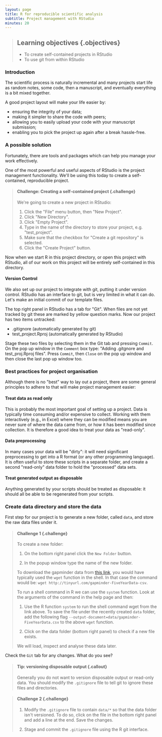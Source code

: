 ```yaml
---
layout: page
title: R for reproducible scientific analysis
subtitle: Project management with RStudio
minutes: 20
---
```




> ## Learning objectives {.objectives}
>
> * To create self-contained projects in RStudio
> * To use git from within RStudio
>

### Introduction

The scientific process is naturally incremental and many projects
start life as random notes, some code, then a manuscript, and
eventually everything is a bit mixed together.

<!---

<blockquote class="twitter-tweet"><p>Managing your projects in a reproducible fashion doesn't just make your science reproducible, it makes your life easier.</p>&mdash; Vince Buffalo (@vsbuffalo) <a href="https://twitter.com/vsbuffalo/status/323638476153167872">April 15, 2013</a></blockquote>
<script async src="//platform.twitter.com/widgets.js" charset="utf-8"></script>

Most people tend to organize their projects like this:

![](fig/bad_layout.png)

There are many reasons why we should *ALWAYS* avoid this:

1. It is really hard to tell which version of your data is
the original and which is the modified;
2. It gets really messy because it mixes files with various
extensions together;
3. It probably takes you a lot of time to actually find
things, and relate the correct figures to the exact code
that has been used to generate it;

-->

A good project layout will make your life easier by:

* ensuring the integrity of your data;
* making it simpler to share the code with peers;
* allowing you to easily upload your code with your manuscript submission;
* enabling you to pick the project up again after a break hassle-free.

### A possible solution

Fortunately, there are tools and packages which can help you manage your work effectively.

One of the most powerful and useful aspects of RStudio is the project management functionality. We'll be using this today to create a self-contained, reproducible project.


> #### Challenge: Creating a self-contained project {.challenge}
>
> We're going to create a new project in RStudio:
>
> 1. Click the "File" menu button, then "New Project".
> 2. Click "New Directory".
> 3. Click "Empty Project".
> 4. Type in the name of the directory to store your project, e.g. "test_project".
> 5. Make sure that the checkbox for "Create a git repository" is selected.
> 6. Click the "Create Project" button.

Now when we start R in this project directory, or open this project with RStudio, all of our work on this project will be entirely self-contained in this directory.

#### Version Control

We also set up our project to integrate with git, putting it under version control. RStudio has an interface to git, but is very limited in what it can
do. Let's make an initial commit of our template files.

The top right panel in RStudio has a tab for "Git". When files are not yet tracked by git these are marked by yellow question marks. Now our project has two items untracked:

* .gitignore (automatically generated by git)
* test_project.Rproj (automatically generated by RStudio)

Stage these two files by selecting them in the Git tab and pressing `Commit`. On the pop up window in the `Comment` box type: "Adding .gitgnore and test_proj.Rproj files". Press `Commit`, then `Close` on the pop up window and then close the last pop up window too.


### Best practices for project organisation

Although there is no "best" way to lay out a project, there are some general
principles to adhere to that will make project management easier:

#### Treat data as read only

This is probably the most important goal of setting up a project. Data is
typically time consuming and/or expensive to collect. Working with them
interactively (e.g., in Excel) where they can be modified means you are never
sure of where the data came from, or how it has been modified since collection.
It is therefore a good idea to treat your data as "read-only".

#### Data preprocessing

In many cases your data will be "dirty": it will need significant preprocessing
to get into a R format (or any other programming language). It is often useful to store these scripts
in a separate folder, and create a second "read-only" data folder to hold the
"processed" data sets.

#### Treat generated output as disposable

Anything generated by your scripts should be treated as disposable: it should
all be able to be regenerated from your scripts.

<!---

> #### Tip: ProjectTemplate - a possible solution {.callout}
>
> One way to automate the management of projects is to install the third-party package, `ProjectTemplate`.
> This package will set up an ideal directory structure for project management.
> This is very useful as it enables you to have your analysis pipeline/workflow organised and structured.
> Together with the default RStudio project functionality and Git you will be able to keep track of your
> work as well as be able to share your work with collaborators.
>
> 1. Install `ProjectTemplate`.
> 2. Load the library
> 3. Initialise the project:
>
> 
> ~~~{.r}
> install.packages("ProjectTemplate")
> library(ProjectTemplate)
> create.project("../my_project", merge.strategy = "allow.non.conflict")
> ~~~
>
> For more information on ProjectTemplate and its functionality visit the
> home page [ProjectTemplate](http://projecttemplate.net/index.html)
>


#### Separate function definition and application

The most effective way I find to work in R, is to play around in the interactive
session, then copy commands across to a script file when I'm sure they work and
do what I want. You can also save all the commands you've entered using the
`history` command, but I don't find it useful because when I'm typing its 90%
trial and error.

When your project is new and shiny, the script file usually contains many lines
of directly executed code. As it matures, reusable chunks get pulled into their
own functions. It's a good idea to separate these into separate folders; one
to store useful functions that you'll reuse across analyses and projects, and
one to store the analysis scripts.

> #### Tip: avoiding duplication {.callout}
>
> You may find yourself using data or analysis scripts across several projects.
> Typically you want to avoid duplication to save space and avoid having to
> make updates to code in multiple places.
>
> In this case I find it useful to make "symbolic links", which are essentially
> shortcuts to files somewhere else on a filesystem. On Linux and OS X you can
> use the `ln -s` command, and on windows you can either create a shortcut or
> use the `mklink` command from the windows terminal.
>

-->

### Create data directory and store the data

First step for our project is to generate a new folder, called `data`, and store the raw data files under it.

> #### Challenge 1 {.challenge}
> To create a new folder:
>
> 1. On the bottom right panel click the `New Folder` button.
>
> 2. In the popup window type the name of the new folder.
> 
> To download the gapminder data from [this link](http://tinyurl.com/gapminder-FiveYearData-csv), you would have typically used the `wget`
> function in the shell. In that case the command would be: `wget http://tinyurl.com/gapminder-FiveYearData-csv`.
>
> To run a shell command in R we can use the `system` function. Look at the arguments of the command in the help page and then:
>
> 1. Use the R function `system` to run the shell command wget from the link
> above. To save the file under the recently created `data` folder, add the 
> following flag `--output-document=data/gapminder-FiveYearData.csv` to the
> above `wget` function.
>
> 2. Click on the data folder (bottom right panel) to check if a new file exists.
>
> We will load, inspect and analyse these data later.

Check the `Git` tab for any changes. What do you see?

> #### Tip: versioning disposable output {.callout}
>
> Generally you do not want to version disposable output or read-only data.
> You should modify the `.gitignore` file to tell git to ignore these files
> and directories.
>


> #### Challenge 2 {.challenge}
>
> 1. Modify the `.gitignore` file to contain `data/*`
> so that the data folder isn't versioned. To do so, click on the file in the 
> bottom right panel and add a line at the end. Save the changes.
>
> 2. Stage and commit the `.gitignore` file using the R git interface.
>
>
